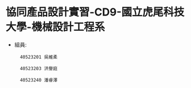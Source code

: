 # 協同產品設計實習-CD9-國立虎尾科技大學-機械設計工程系

* 組員:

        40523201 吳維柔

        40523203 洪譽庭

        40523240 潘睿澤



